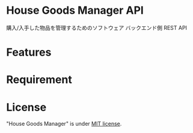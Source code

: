 # House Goods Manager API

購入/入手した物品を管理するためのソフトウェア
バックエンド側
REST API

# Features


# Requirement


# License
"House Goods Manager" is under [MIT license](https://en.wikipedia.org/wiki/MIT_License).